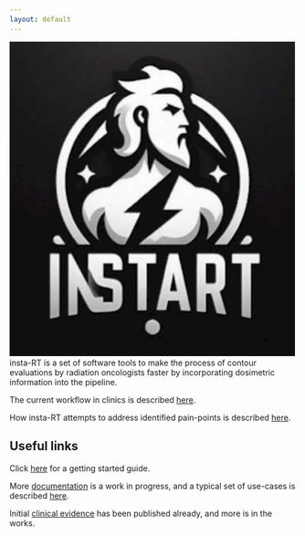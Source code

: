 ```yaml
---
layout: default
---
```


<style>
.center-content {
    text-align: center;
}

.logo {
    border: unset;
    box-shadow: unset;
    width: 500px;
}

.left-content {
    text-align: left;
}
}
</style>

<div class="center-content"></div>
<img class="logo" src="/assets/images/instart-logo.png">

<div class="left-content"></div>
insta-RT is a set of software tools to make the process of contour evaluations by radiation oncologists faster by incorporating dosimetric information into the pipeline. 

The current workflow in clinics is described [here](./current-workflow.html).

How insta-RT attempts to address identified pain-points is described [here](./features.html).

## Useful links

Click [here](./tutorials.html) for a getting started guide.

More [documentation](./documentation.html) is a work in progress, and a typical set of use-cases is described [here](./use-cases.html).

Initial [clinical evidence](./publications.html) has been published already, and more is in the works.

